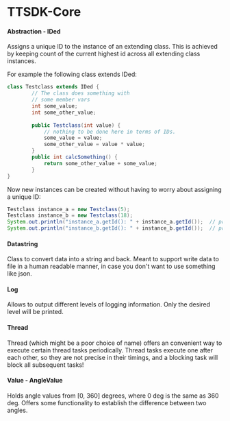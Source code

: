 # TTSDK-Core

#### Abstraction - IDed
  Assigns a unique ID to the instance of an extending class.
  This is achieved by keeping count of the current highest id 
  across all extending class instances.
  
  For example the following class extends IDed:
```java
class Testclass extends IDed {
		// The class does something with
		// some member vars
		int some_value;
		int some_other_value;
		
		public Testclass(int value) {
			// nothing to be done here in terms of IDs.
			some_value = value;
			some_other_value = value * value;
		}
		public int calcSomething() {
			return some_other_value + some_value;
		}
}
```
Now new instances can be created without having to worry about assigning a unique ID:
```java
Testclass instance_a = new Testclass(5);
Testclass instance_b = new Testclass(18);
System.out.println("instance_a.getId(): " + instance_a.getId());  // prints 0
System.out.println("instance_b.getId(): " + instance_b.getId());  // prints 1
```

#### Datastring
  Class to convert data into a string and back.
  Meant to support write data to file in a human 
  readable manner, in case you don't want to use
  something like json.
  
#### Log
  Allows to output different levels of 
  logging information. Only the desired 
  level will be printed.
  
#### Thread
  Thread (which might be a poor choice of name) 
  offers an convenient way to execute certain thread tasks
  periodically.
  Thread tasks execute one after each other, so
  they are not precise in their timings, and a blocking task
  will block all subsequent tasks!
  
#### Value - AngleValue
  Holds angle values from [0, 360] degrees, where 0 deg is
  the same as 360 deg. Offers some functionality to establish
  the difference between two angles.
